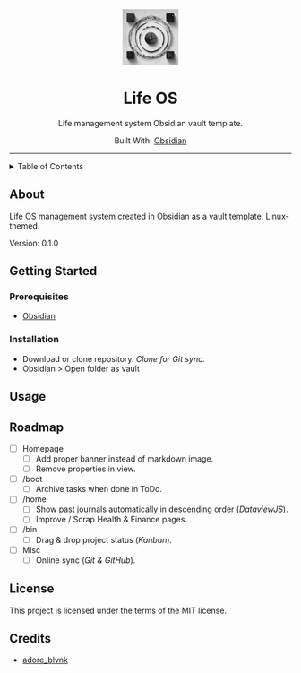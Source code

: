 <div align="center">
    <img src="img/life_OS_logo.png" width=100> <!-- Logo -->
    <h1>Life OS</h1> <!-- Title -->
    <p>
      Life management system Obsidian vault template.
    </p> <!-- Description -->
    <p>
      Built With: <a href="https://obsidian.md/">Obsidian</a>
    </p> <!-- Built With -->
</div>

---

<details>
<summary>Table of Contents</summary>

- [About](#about)
- [Getting Started](#getting-started)
  - [Prerequisites](#prerequisites)
  - [Installation](#installation)
- [Usage](#usage)
- [Roadmap](#roadmap)
- [License](#license)
- [Credits](#credits)
</details>

## About

Life OS management system created in Obsidian as a vault template. Linux-themed.

Version: 0.1.0

## Getting Started

### Prerequisites

- [Obsidian](https://obsidian.md/)

### Installation

- Download or clone repository. *Clone for Git sync.*
- Obsidian > Open folder as vault

## Usage

## Roadmap

- [ ] Homepage
  - [ ] Add proper banner instead of markdown image.
  - [ ] Remove properties in view.
- [ ] /boot
  - [ ] Archive tasks when done in ToDo.
- [ ] /home
  - [ ] Show past journals automatically in descending order (*DataviewJS*).
  - [ ] Improve / Scrap Health & Finance pages.
- [ ] /bin
  - [ ] Drag & drop project status (*Kanban*).
- [ ] Misc
  - [ ] Online sync (*Git & GitHub*).

## License

This project is licensed under the terms of the MIT license.

## Credits

- [adore_blvnk](https://twitter.com/adore_blvnk)
